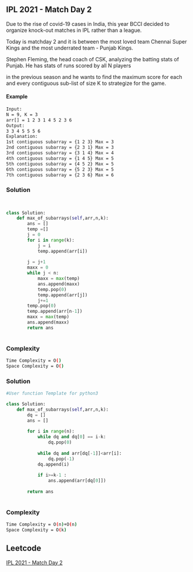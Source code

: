## IPL 2021 - Match Day 2

Due to the rise of covid-19 cases in India, this year BCCI decided to organize knock-out matches in IPL rather than a league.

Today is matchday 2 and it is between the most loved team Chennai Super Kings and the most underrated team - Punjab Kings. 

Stephen Fleming, the head coach of CSK, analyzing the batting stats of Punjab. He has stats of runs scored by all N players 

in the previous season and he wants to find the maximum score for each and every contiguous sub-list of size K to strategize for the game.

#### Example
```bash
Input:
N = 9, K = 3
arr[] = 1 2 3 1 4 5 2 3 6
Output: 
3 3 4 5 5 5 6 
Explanation: 
1st contiguous subarray = {1 2 3} Max = 3
2nd contiguous subarray = {2 3 1} Max = 3
3rd contiguous subarray = {3 1 4} Max = 4
4th contiguous subarray = {1 4 5} Max = 5
5th contiguous subarray = {4 5 2} Max = 5
6th contiguous subarray = {5 2 3} Max = 5
7th contiguous subarray = {2 3 6} Max = 6

```
### Solution 

```python

 
class Solution:
    def max_of_subarrays(self,arr,n,k):
        ans = []
        temp =[]
        j = 0
        for i in range(k):
            j = i
            temp.append(arr[i])
            
        j = j+1
        maxx = 0
        while j < n:
            maxx = max(temp)
            ans.append(maxx)
            temp.pop(0)
            temp.append(arr[j])
            j+=1
        temp.pop(0)
        temp.append(arr[n-1])
        maxx = max(temp)
        ans.append(maxx)
        return ans
                   
```
### Complexity
```bash
Time Complexity = O()
Space Complexity = O() 
```
### Solution 

```python
#User function Template for python3

class Solution:
    def max_of_subarrays(self,arr,n,k):
        dq = []
        ans = []
        
        for i in range(n):
            while dq and dq[0] == i-k:
                dq.pop(0)
                
            while dq and arr[dq[-1]]<arr[i]:
                dq.pop(-1)
            dq.append(i)
            
            if i>=k-1 :
                ans.append(arr[dq[0]])
                
        return ans
        
```
### Complexity
```bash
Time Complexity = O(n)+O(n)
Space Complexity = O(k) 
```

## Leetcode       
[IPL 2021 - Match Day 2](https://practice.geeksforgeeks.org/problems/deee0e8cf9910e7219f663c18d6d640ea0b87f87/1?utm_source=gfg&utm_medium=article&utm_campaign=bottom_sticky_on_article)

